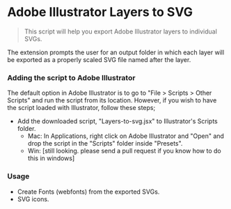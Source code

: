 # Adobe Illustrator Layers to SVG

> This script will help you export Adobe Illustrator layers to individual SVGs.

The extension prompts the user for an output folder in which each layer will be exported as a properly scaled SVG file named after the layer.

### Adding the script to Adobe Illustrator

The default option in Adobe Illustrator is to go to "File > Scripts > Other Scripts" and run the script from its location. However, if you wish to have the script loaded with Illustrator, follow these steps;

* Add the downloaded script, "Layers-to-svg.jsx" to Illustrator's Scripts folder.
	* Mac: In Applications, right click on Adobe Illustrator and "Open" and drop the script in the "Scripts" folder inside "Presets".
	* Win: [still looking. please send a pull request if you know how to do this in windows]

### Usage

* Create Fonts (webfonts) from the exported SVGs.
* SVG icons.
